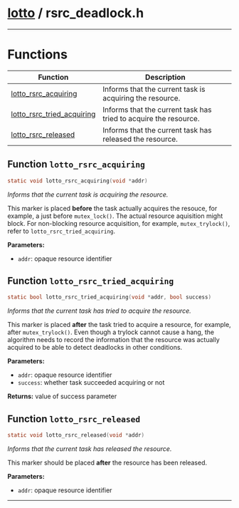 #  [lotto](README.md) / rsrc_deadlock.h
---
# Functions 

| Function | Description |
|---|---|
| [lotto_rsrc_acquiring](rsrc_deadlock.h.md#function-lotto_rsrc_acquiring) | Informs that the current task is acquiring the resource.  |
| [lotto_rsrc_tried_acquiring](rsrc_deadlock.h.md#function-lotto_rsrc_tried_acquiring) | Informs that the current task has tried to acquire the resource.  |
| [lotto_rsrc_released](rsrc_deadlock.h.md#function-lotto_rsrc_released) | Informs that the current task has released the resource.  |

##  Function `lotto_rsrc_acquiring`

```c
static void lotto_rsrc_acquiring(void *addr)
``` 
_Informs that the current task is acquiring the resource._ 


This marker is placed **before** the task actually acquires the resouce, for example, a just before `mutex_lock()`. The actual resource aquisition might block. For non-blocking resource acquisition, for example, `mutex_trylock()`, refer to `lotto_rsrc_tried_acquiring`.



**Parameters:**

- `addr`: opaque resource identifier 




##  Function `lotto_rsrc_tried_acquiring`

```c
static bool lotto_rsrc_tried_acquiring(void *addr, bool success)
``` 
_Informs that the current task has tried to acquire the resource._ 


This marker is placed **after** the task tried to acquire a resource, for example, after `mutex_trylock()`. Even though a trylock cannot cause a hang, the algorithm needs to record the information that the resource was actually acquired to be able to detect deadlocks in other conditions.



**Parameters:**

- `addr`: opaque resource identifier 
- `success`: whether task succeeded acquiring or not 


**Returns:** value of success parameter 



##  Function `lotto_rsrc_released`

```c
static void lotto_rsrc_released(void *addr)
``` 
_Informs that the current task has released the resource._ 


This marker should be placed **after** the resource has been released.



**Parameters:**

- `addr`: opaque resource identifier 





---
